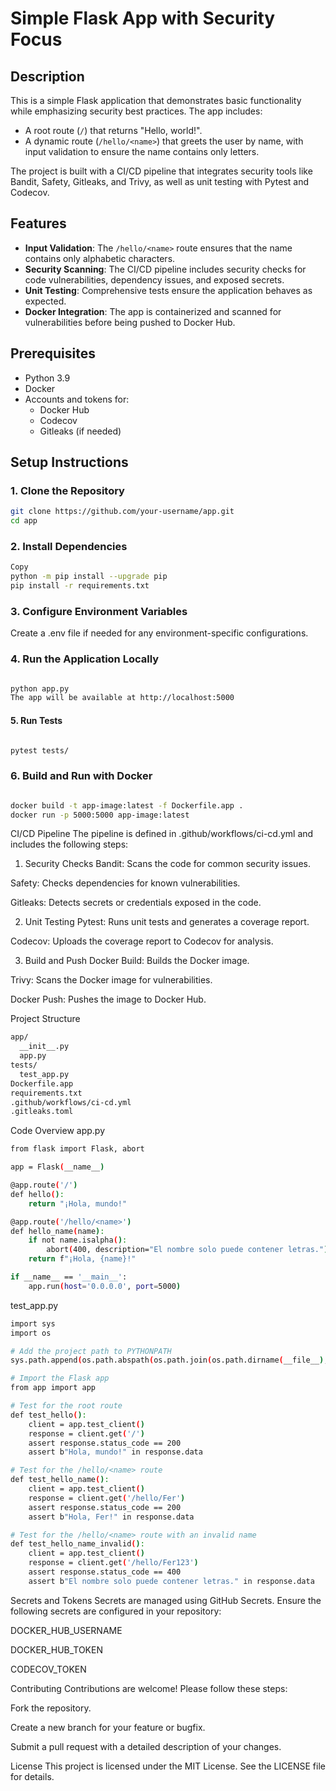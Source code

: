 # Simple Flask App with Security Focus

## Description
This is a simple Flask application that demonstrates basic functionality while emphasizing security best practices. The app includes:
- A root route (`/`) that returns "Hello, world!".
- A dynamic route (`/hello/<name>`) that greets the user by name, with input validation to ensure the name contains only letters.

The project is built with a CI/CD pipeline that integrates security tools like Bandit, Safety, Gitleaks, and Trivy, as well as unit testing with Pytest and Codecov.

## Features
- **Input Validation**: The `/hello/<name>` route ensures that the name contains only alphabetic characters.
- **Security Scanning**: The CI/CD pipeline includes security checks for code vulnerabilities, dependency issues, and exposed secrets.
- **Unit Testing**: Comprehensive tests ensure the application behaves as expected.
- **Docker Integration**: The app is containerized and scanned for vulnerabilities before being pushed to Docker Hub.

## Prerequisites
- Python 3.9
- Docker
- Accounts and tokens for:
  - Docker Hub
  - Codecov
  - Gitleaks (if needed)

## Setup Instructions

### 1. Clone the Repository

```bash
git clone https://github.com/your-username/app.git
cd app
```
### 2. Install Dependencies

```bash
Copy
python -m pip install --upgrade pip
pip install -r requirements.txt

```
### 3. Configure Environment Variables
Create a .env file if needed for any environment-specific configurations.

### 4. Run the Application Locally

```bash

python app.py
The app will be available at http://localhost:5000

```

#### 5. Run Tests

```bash

pytest tests/

```
### 6. Build and Run with Docker

```bash

docker build -t app-image:latest -f Dockerfile.app .
docker run -p 5000:5000 app-image:latest
```

CI/CD Pipeline
The pipeline is defined in .github/workflows/ci-cd.yml and includes the following steps:

1. Security Checks
Bandit: Scans the code for common security issues.

Safety: Checks dependencies for known vulnerabilities.

Gitleaks: Detects secrets or credentials exposed in the code.

2. Unit Testing
Pytest: Runs unit tests and generates a coverage report.

Codecov: Uploads the coverage report to Codecov for analysis.

3. Build and Push
Docker Build: Builds the Docker image.

Trivy: Scans the Docker image for vulnerabilities.

Docker Push: Pushes the image to Docker Hub.

Project Structure
```bash
app/
  __init__.py
  app.py
tests/
  test_app.py
Dockerfile.app
requirements.txt
.github/workflows/ci-cd.yml
.gitleaks.toml
```

Code Overview
app.py

```bash
from flask import Flask, abort

app = Flask(__name__)

@app.route('/')
def hello():
    return "¡Hola, mundo!"

@app.route('/hello/<name>')
def hello_name(name):
    if not name.isalpha():
        abort(400, description="El nombre solo puede contener letras.")
    return f"¡Hola, {name}!"

if __name__ == '__main__':
    app.run(host='0.0.0.0', port=5000)
```
test_app.py

```bash
import sys
import os

# Add the project path to PYTHONPATH
sys.path.append(os.path.abspath(os.path.join(os.path.dirname(__file__), '..')))

# Import the Flask app
from app import app

# Test for the root route
def test_hello():
    client = app.test_client()
    response = client.get('/')
    assert response.status_code == 200
    assert b"Hola, mundo!" in response.data

# Test for the /hello/<name> route
def test_hello_name():
    client = app.test_client()
    response = client.get('/hello/Fer')
    assert response.status_code == 200
    assert b"Hola, Fer!" in response.data

# Test for the /hello/<name> route with an invalid name
def test_hello_name_invalid():
    client = app.test_client()
    response = client.get('/hello/Fer123')
    assert response.status_code == 400
    assert b"El nombre solo puede contener letras." in response.data

```

Secrets and Tokens
Secrets are managed using GitHub Secrets. Ensure the following secrets are configured in your repository:

DOCKER_HUB_USERNAME

DOCKER_HUB_TOKEN

CODECOV_TOKEN

Contributing
Contributions are welcome! Please follow these steps:

Fork the repository.

Create a new branch for your feature or bugfix.

Submit a pull request with a detailed description of your changes.

License
This project is licensed under the MIT License. See the LICENSE file for details.



